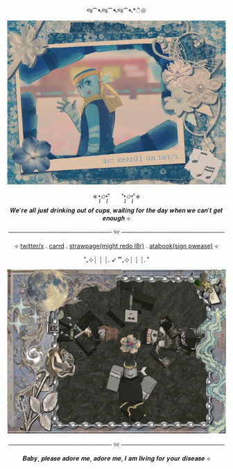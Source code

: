 <div align="center">


જ⁀➴જ⁀➴જ⁀➴*ੈ𑁍


<div align="center">

![image alt](https://github.com/yandexnaviga/howtfisgithubworks/blob/main/photo_2025-06-18_03-24-08.jpg)

<div align="center"> 

＊*•̩̩͙✩•̩̩͙*˚　　˚*•̩̩͙✩•̩̩͙*˚＊

<div align="center"> 


𝑾𝒆'𝒓𝒆 𝒂𝒍𝒍 𝒋𝒖𝒔𝒕 𝒅𝒓𝒊𝒏𝒌𝒊𝒏𝒈 𝒐𝒖𝒕 𝒐𝒇 𝒄𝒖𝒑𝒔,
𝒘𝒂𝒊𝒕𝒊𝒏𝒈 𝒇𝒐𝒓 𝒕𝒉𝒆 𝒅𝒂𝒚 𝒘𝒉𝒆𝒏  𝒘𝒆 𝒄𝒂𝒏'𝒕 𝒈𝒆𝒕 𝒆𝒏𝒐𝒖𝒈𝒉 ⟡

<div align="center"> 

──────────────────────── ୨୧ ──────────────────────── 

⟡ [twitter/x](https://x.com/YaYandex_Naviga?t=jAUc1xcfuCcLG1UChO8IqQ&s=09)  .  [carrd](https://yandexxnaviga.carrd.co/)  .  [strawpage(might redo l8r)](https://yandexnaviga.straw.page/)  .  [atabook(sign pwease)](https://yandexnaviga.atabook.org) ⟡


<div align="center"> 


˚₊⊹┊ ┊ ┊. ➶ ˚˚₊⊹┊ ┊ ┊.  ˚

<div align="center"> 

![image alt](https://github.com/yandexnaviga/helpmeplsimsodumb/blob/main/photo_2025-06-18_03-27-02.jpg)

<div align="center"> 

──────────────────────── ୨୧ ──────────────────────── 

<div align="center"> 

𝑩𝒂𝒃𝒚, 𝒑𝒍𝒆𝒂𝒔𝒆 𝒂𝒅𝒐𝒓𝒆 𝒎𝒆, 𝒂𝒅𝒐𝒓𝒆 𝒎𝒆,
𝑰 𝒂𝒎 𝒍𝒊𝒗𝒊𝒏𝒈 𝒇𝒐𝒓 𝒚𝒐𝒖𝒓 𝒅𝒊𝒔𝒆𝒂𝒔𝒆 ⟡
